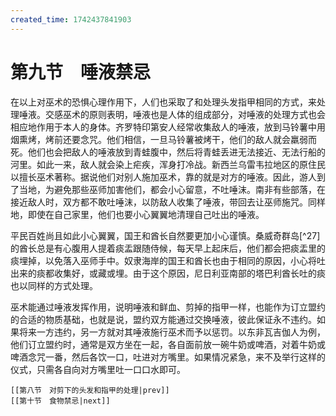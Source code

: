 ```yaml
---
created_time: 1742437841903
---
```

# 第九节　唾液禁忌

在以上对巫术的恐惧心理作用下，人们也采取了和处理头发指甲相同的方式，来处理唾液。交感巫术的原则表明，唾液也是人体的组成部分，对唾液的处理方式也会相应地作用于本人的身体。齐罗特印第安人经常收集敌人的唾液，放到马铃薯中用烟熏烤，烤前还要念咒。他们相信，一旦马铃薯被烤干，他们的敌人就会羸弱而死。他们也会把敌人的唾液放到青蛙腹中，然后将青蛙丢进无法接近、无法行船的河里。如此一来，敌人就会染上疟疾，浑身打冷战。新西兰乌雷韦拉地区的原住民以擅长巫术著称。据说他们对别人施加巫术，靠的就是对方的唾液。因此，游人到了当地，为避免那些巫师加害他们，都会小心留意，不吐唾沫。南非有些部落，在接近敌人时，双方都不敢吐唾沫，以防敌人收集了唾液，带回去让巫师施咒。同样地，即使在自己家里，他们也要小心翼翼地清理自己吐出的唾液。

平民百姓尚且如此小心翼翼，国王和酋长自然要更加小心谨慎。桑威奇群岛[^27]的酋长总是有心腹用人提着痰盂跟随侍候，每天早上起床后，他们都会把痰盂里的痰埋掉，以免落入巫师手中。奴隶海岸的国王和酋长也由于相同的原因，小心将吐出来的痰都收集好，或藏或埋。由于这个原因，尼日利亚南部的塔巴利酋长吐的痰也以同样的方式处理。

巫术能通过唾液发挥作用，说明唾液和鲜血、剪掉的指甲一样，也能作为订立盟约的合适的物质基础，也就是说，盟约双方能通过交换唾液，彼此保证永不违约。如果将来一方违约，另一方就对其唾液施行巫术而予以惩罚。以东非瓦吉伽人为例，他们订立盟约时，通常是双方坐在一起，各自面前放一碗牛奶或啤酒，对着牛奶或啤酒念咒一番，然后各饮一口，吐进对方嘴里。如果情况紧急，来不及举行这样的仪式，只需各自向对方嘴里吐一口口水即可。

```booknav
[[第八节　对剪下的头发和指甲的处理|prev]]
[[第十节　食物禁忌|next]]
```